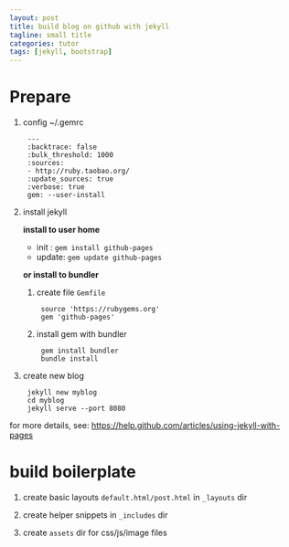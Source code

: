 ```yaml
---
layout: post
title: build blog on github with jekyll
tagline: small title
categories: tutor
tags: [jekyll, bootstrap]
---
```


Prepare
=======
1. config ~/.gemrc  

        ---
        :backtrace: false
        :bulk_threshold: 1000
        :sources:
        - http://ruby.taobao.org/
        :update_sources: true
        :verbose: true
        gem: --user-install

<!--more-->
2. install jekyll

    **install to user home**

    + init  : `gem install github-pages`  
    + update: `gem update github-pages`

    **or install to bundler**  

    1. create file `Gemfile`

            source 'https://rubygems.org'
            gem 'github-pages'


    2. install gem with bundler

            gem install bundler
            bundle install

3. create new blog

        jekyll new myblog
        cd myblog
        jekyll serve --port 8080

for more details, see: https://help.github.com/articles/using-jekyll-with-pages

build boilerplate
=================

1. create basic layouts `default.html/post.html` in `_layouts` dir

2. create helper snippets in `_includes` dir

3. create `assets` dir for css/js/image files

